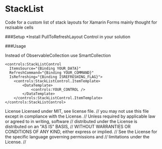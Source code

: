 # StackList
Code for a custom list of stack layouts for Xamarin Forms mainly thought for rezisable cells

###Setup
*Install PullToRefreshLayout Control in your solution

###Usage

Instead of ObservableCollection use SmartCollection

```xaml
<controls:StackListControl 
  ItemsSource="{Binding YOUR_DATA}" 
  RefreshCommand="{Binding YOUR_COMMAND}" 
  IsRefreshing="{Binding ISREFRESHING_FLAG}">
    <controls:StackListControl.ItemTemplate>
        <DataTemplate>
            <controls:YOUR_CONTROL />
        </DataTemplate>
    </controls:StackListControl.ItemTemplate>
</controls:StackListControl>
```
License
Licensed under MIT, see license file.  // you may not use this file except in compliance with the License. // Unless required by applicable law or agreed to in writing, software // distributed under the License is distributed on an "AS IS" BASIS, // WITHOUT WARRANTIES OR CONDITIONS OF ANY KIND, either express or implied. // See the License for the specific language governing permissions and // limitations under the License. //
